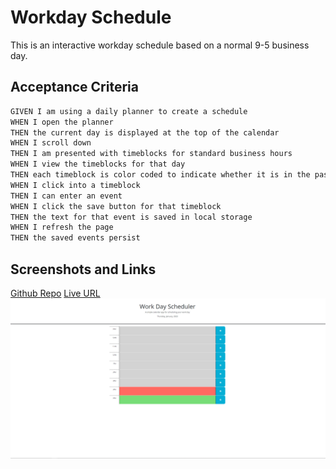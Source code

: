 # Workday Schedule
This is an interactive workday schedule based on a normal 9-5 business day.

## Acceptance Criteria

```md
GIVEN I am using a daily planner to create a schedule
WHEN I open the planner
THEN the current day is displayed at the top of the calendar
WHEN I scroll down
THEN I am presented with timeblocks for standard business hours
WHEN I view the timeblocks for that day
THEN each timeblock is color coded to indicate whether it is in the past, present, or future
WHEN I click into a timeblock
THEN I can enter an event
WHEN I click the save button for that timeblock
THEN the text for that event is saved in local storage
WHEN I refresh the page
THEN the saved events persist
```

## Screenshots and Links

[Github Repo](https://github.com/NickFierke/Workday-Schedule)
[Live URL](https://nickfierke.github.io/Workday-Schedule/)
![screenshot](Capture.PNG)